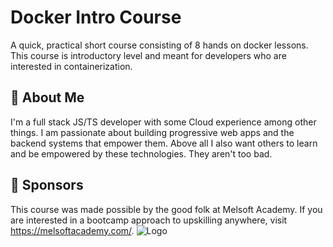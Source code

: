 
# Docker Intro Course

A quick, practical short course consisting of 8 hands on docker lessons. This course is introductory level and meant for developers who are interested in containerization. 


## 🚀 About Me
I'm a full stack JS/TS developer with some Cloud experience among other things. I am passionate about building progressive web apps and the backend systems that empower them. Above all I also want others to learn and be empowered by these technologies. They aren't too bad. 

## 💌 Sponsors
This course was made possible by the good folk at Melsoft Academy. If you are interested in a bootcamp approach to upskilling anywhere, visit https://melsoftacademy.com/.
![Logo](https://melsoftacademy.com/wp-content/uploads/2022/09/Blue-150x150.png)

